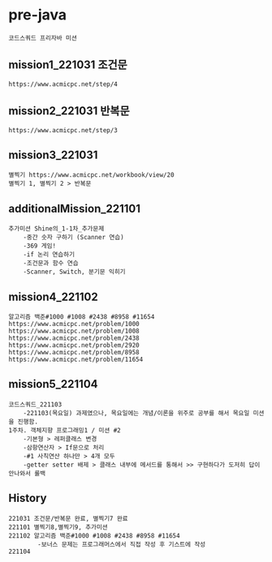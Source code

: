 # pre-java
    코드스쿼드 프리자바 미션

## mission1_221031 조건문
    https://www.acmicpc.net/step/4
## mission2_221031 반복문
    https://www.acmicpc.net/step/3
## mission3_221031
    별찍기 https://www.acmicpc.net/workbook/view/20
    별찍기 1, 별찍기 2 > 반복문
## additionalMission_221101
    추가미션 Shine의_1-1차_추가문제
        -중간 숫자 구하기 (Scanner 연습)
        -369 게임!
        -if 논리 연습하기
        -조건문과 함수 연습
        -Scanner, Switch, 분기문 익히기
## mission4_221102
    알고리즘 백준#1000 #1008 #2438 #8958 #11654
    https://www.acmicpc.net/problem/1000
    https://www.acmicpc.net/problem/1008
    https://www.acmicpc.net/problem/2438
    https://www.acmicpc.net/problem/2920
    https://www.acmicpc.net/problem/8958
    https://www.acmicpc.net/problem/11654
## mission5_221104
    코드스쿼드_221103 
        -221103(목요일) 과제였으나, 목요일에는 개념/이론을 위주로 공부를 해서 목요일 미션을 진행함. 
    1주차. 객체지향 프로그래밍1 / 미션 #2
        -기본형 > 레퍼클래스 변경
        -삼항연산자 > If문으로 처리
        -#1 사칙연산 하나만 > 4개 모두
        -getter setter 배제 > 클래스 내부에 메서드를 통해서 >> 구현하다가 도저히 답이 안나와서 롤백

## History
    221031 조건문/반복문 완료, 별찍기7 완료
    221101 별찍기8,별찍기9, 추가미션
    221102 알고리즘 백준#1000 #1008 #2438 #8958 #11654
            -보너스 문제는 프로그래머스에서 직접 작성 후 기스트에 작성
    221104 


